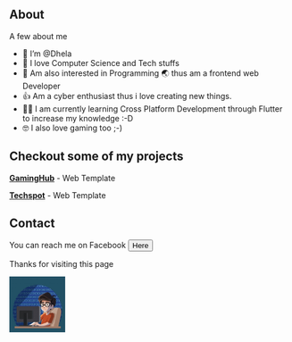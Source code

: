 ## About
A few about me
- 👋 I’m @Dhela
- 🌱 I love Computer Science and Tech stuffs
- 👀 Am also interested in Programming 🌏 thus am a frontend web Developer
- 👍 Am a cyber enthusiast thus i love creating new things. 
- 👩‍💻 I am currently learning Cross Platform Development through Flutter to increase my knowledge :-D
- 🤓 I also love gaming too ;-)


## Checkout some of my projects

**[GamingHub](https://dhela19.github.io/GamingHub)** - Web Template

**[Techspot](https://dhela19.github.io/Techspot)** - Web Template
<br>



## Contact

You can reach me on Facebook <a href="https://m.facebook.com/dhela.frank"><button id="contact">Here</button></a>

Thanks for visiting this page

<div id="img_cont"><img src="./test.jpg" width=100cm height=100cm alt="Dhela Frank Avater representation" id="img1"></div>



<!---
Dhela19/Dhela19 is a ✨ special ✨ repository because its `README.md` (this file) appears on your GitHub profile.
You can click the Preview link to take a look at your changes.
--->
